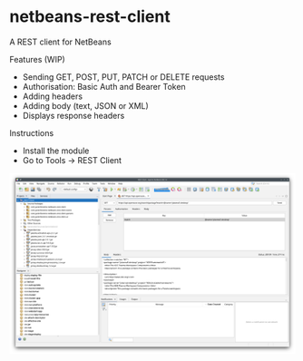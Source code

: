 # netbeans-rest-client
A REST client for NetBeans

Features (WIP)
- Sending GET, POST, PUT, PATCH or DELETE requests
- Authorisation: Basic Auth and Bearer Token
- Adding headers
- Adding body (text, JSON or XML)
- Displays response headers

Instructions
- Install the module
- Go to Tools -> REST Client

![screenshot](screenshot.png)
